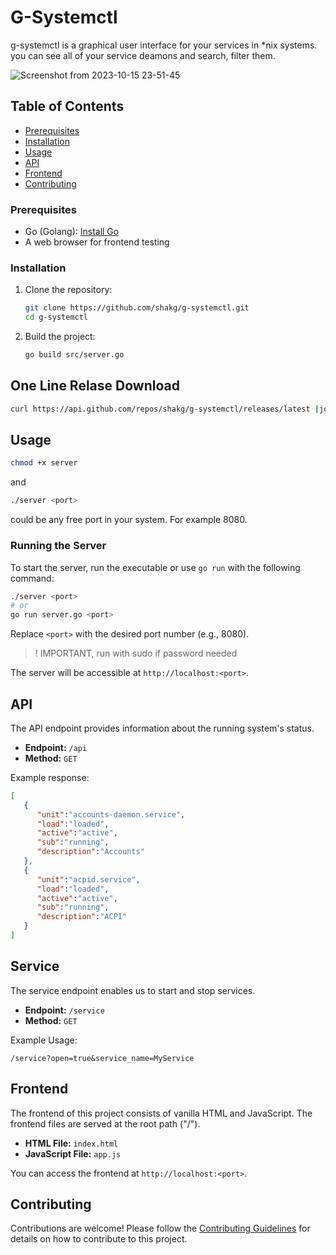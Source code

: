 # G-Systemctl

g-systemctl is a graphical user interface for your services in *nix systems. you can see all of your service deamons and search, filter them. 

![Screenshot from 2023-10-15 23-51-45](https://github.com/shakg/g-systemctl/assets/76657662/f9053cba-46a1-4124-838b-12a35f277b20)


## Table of Contents

- [Prerequisites](#prerequisites)
- [Installation](#installation)
- [Usage](#usage)
- [API](#api)
- [Frontend](#frontend)
- [Contributing](#contributing)

### Prerequisites

- Go (Golang): [Install Go](https://golang.org/doc/install)
- A web browser for frontend testing

### Installation

1. Clone the repository:

   ```bash
   git clone https://github.com/shakg/g-systemctl.git
   cd g-systemctl
   ```

2. Build the project:

   ```bash
   go build src/server.go
   ```
## One Line Relase Download

```bash
curl https://api.github.com/repos/shakg/g-systemctl/releases/latest |jq '.assets[0].browser_download_url' | xargs wget
```


## Usage

```bash
chmod +x server
```
and 

```bash
./server <port>
```
<port> could be any free port in your system. For example 8080. 

### Running the Server

To start the server, run the executable or use `go run` with the following command:

```bash
./server <port>
# or
go run server.go <port> 
```

Replace `<port>` with the desired port number (e.g., 8080).

> ! IMPORTANT, run with sudo if password needed

The server will be accessible at `http://localhost:<port>`.

## API

The API endpoint provides information about the running system's status.

- **Endpoint:** `/api`
- **Method:** `GET`

Example response:

```json
[
   {
      "unit":"accounts-daemon.service",
      "load":"loaded",
      "active":"active",
      "sub":"running",
      "description":"Accounts"
   },
   {
      "unit":"acpid.service",
      "load":"loaded",
      "active":"active",
      "sub":"running",
      "description":"ACPI"
   }
]
```
## Service

The service endpoint enables us to start and stop services.

- **Endpoint:** `/service`
- **Method:** `GET`

Example Usage:

```
/service?open=true&service_name=MyService
```


## Frontend

The frontend of this project consists of vanilla HTML and JavaScript. The frontend files are served at the root path ("/").

- **HTML File:** `index.html`
- **JavaScript File:** `app.js`

You can access the frontend at `http://localhost:<port>`.

## Contributing

Contributions are welcome! Please follow the [Contributing Guidelines](CONTRIBUTING.md) for details on how to contribute to this project.
